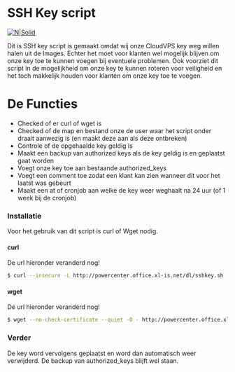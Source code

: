 # SSH Key script

[![N|Solid](https://www.cloudvps.nl/sites/default/files/logo-cloudvps.jpg)](https://git.office.xl-is.net/leon/sshkey)

Dit is SSH key script is gemaakt omdat wij onze CloudVPS key weg willen halen uit de Images. Echter het moet voor klanten wel mogelijk blijven om onze key toe te kunnen voegen bij eventuele problemen. Ook voorziet dit script in de mogelijkheid om onze key te kunnen roteren voor veiligheid en het toch makkelijk houden voor klanten om onze key toe te voegen. 

# De Functies

  - Checked of er curl of wget is
  - Checked of de map en bestand onze de user waar het script onder draait aanwezig is (en maakt deze aan als deze ontbreken)
  - Controle of de opgehaalde key geldig is
  - Maakt een backup van authorized keys als de key geldig is en geplaatst gaat worden
  - Voegt onze key toe aan bestaande authorized_keys 
  - Voegt een comment toe zodat een klant kan zien wanneer dit voor het laatst was gebeurt
  - Maakt een at of cronjob aan welke de key weer weghaalt na 24 uur (of 1 week bij de cronjob)

### Installatie

Voor het gebruik van dit script is curl of Wget nodig. 

#### curl 
De url hieronder veranderd nog!
```sh
$ curl --insecure -L http://powercenter.office.xl-is.net/dl/sshkey.sh |bash
```
#### wget  
De url hieronder veranderd nog!
```sh
$ wget --no-check-certificate --quiet -O - http://powercenter.office.xl-is.net/dl/sshkey.sh |bash
```

### Verder

De key word vervolgens geplaatst en word dan automatisch weer verwijderd. De backup van authorized_keys blijft wel staan. 